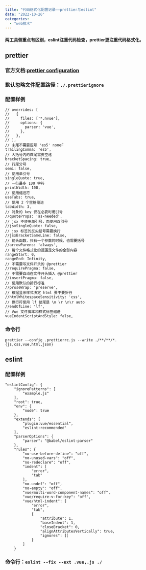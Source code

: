 ```yaml
---
title: "代码格式化配置记录——prettier与eslint"
date: "2022-10-26"
categories:
  - "web技术"
---
```


#### 两工具侧重点有区别，eslint注重代码检查，prettier更注重代码格式化。

## prettier

### 官方文档:[prettier configuration](https://prettier.io/docs/en/configuration.html)

### 默认忽略文件配置路径：`./.prettierignore`

### 配置样例

```
// overrides: [
//   {
//     files: ['*.nvue'],
//     options: {
//       parser: 'vue',
//     },
//   },
// ],
// 末尾不需要逗号 'es5' noneF
trailingComma: 'es5',
// 大括号内的首尾需要空格
bracketSpacing: true,
// 行尾分号
semi: false,
// 使用单引号
singleQuote: true,
// 一行最多 100 字符
printWidth: 100,
// 使用缩进符
useTabs: true,
// 使用 2 个空格缩进
tabWidth: 3,
// 对象的 key 仅在必要时用引号
//quoteProps: 'as-needed',
// jsx 不使用单引号，而使用双引号
//jsxSingleQuote: false,
// jsx 标签的反尖括号需要换行
//jsxBracketSameLine: false,
// 箭头函数，只有一个参数的时候，也需要括号
//arrowParens: 'always',
// 每个文件格式化的范围是文件的全部内容
rangeStart: 0,
rangeEnd: Infinity,
// 不需要写文件开头的 @prettier
//requirePragma: false,
// 不需要自动在文件开头插入 @prettier
//insertPragma: false,
// 使用默认的折行标准
//proseWrap: 'preserve',
// 根据显示样式决定 html 要不要折行
//htmlWhitespaceSensitivity: 'css',
// 换行符使用 lf 结尾是 \n \r \n\r auto
//endOfLine: 'lf',
// Vue 文件脚本和样式标签缩进‍
vueIndentScriptAndStyle: false,
```

### 命令行

`prettier --config .prettierrc.js --write ./**/**/*.{js,css,vue,html,json}`

## eslint

### 配置样例

```
"eslintConfig": {
	"ignorePatterns": [
		"example.js"
	],
	"root": true,
	"env": {
		"node": true
	},
	"extends": [
		"plugin:vue/essential",
		"eslint:recommended"
	],
	"parserOptions": {
		"parser": "@babel/eslint-parser"
	},
	"rules": {
		"no-use-before-define": "off",
		"no-unused-vars": "off",
		"no-redeclare": "off",
		"indent": [
			"error",
			"tab"
		],
		"no-undef": "off",
		"no-empty": "off",
		"vue/multi-word-component-names": "off",
		"vue/require-v-for-key": "off",
		"vue/html-indent": [
			"error",
			"tab",
			{
				"attribute": 1,
				"baseIndent": 1,
				"closeBracket": 0,
				"alignAttributesVertically": true,
				"ignores": []
			}
		]
	}
```

### 命令行：`eslint --fix --ext .vue,.js ./`
